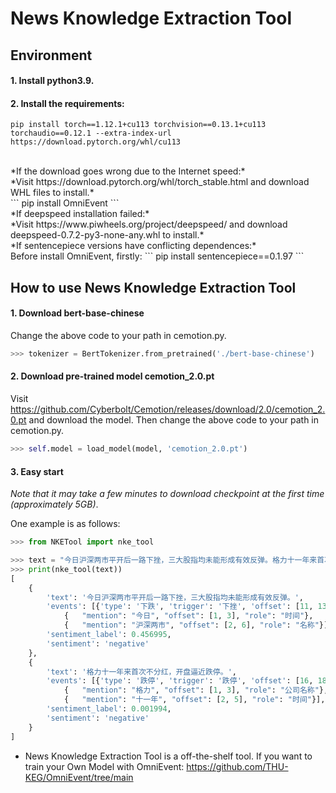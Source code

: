 # News Knowledge Extraction Tool


## Environment
#### 1. Install python3.9. 
#### 2. Install the requirements:
```
pip install torch==1.12.1+cu113 torchvision==0.13.1+cu113 torchaudio==0.12.1 --extra-index-url https://download.pytorch.org/whl/cu113
```
 <br/>
*If the download goes wrong due to the Internet speed:*
 <br/>
*Visit https://download.pytorch.org/whl/torch_stable.html and download WHL files to install.*
 <br/>
```
pip install OmniEvent
```
 <br/>
*If deepspeed installation failed:*
 <br/>
*Visit https://www.piwheels.org/project/deepspeed/ and download deepspeed-0.7.2-py3-none-any.whl to install.*
 <br/>
*If sentencepiece versions have conflicting dependences:*
 <br/>
Before install OmniEvent, firstly:
```
pip install sentencepiece==0.1.97
```


## How to use News Knowledge Extraction Tool
#### 1. Download bert-base-chinese
Change the above code to your path in cemotion.py.
```python
>>> tokenizer = BertTokenizer.from_pretrained('./bert-base-chinese')
```
#### 2. Download pre-trained model **cemotion_2.0.pt**
Visit https://github.com/Cyberbolt/Cemotion/releases/download/2.0/cemotion_2.0.pt and download the model. Then change the above code to your path in cemotion.py.
```python
>>> self.model = load_model(model, 'cemotion_2.0.pt')
```
#### 3. Easy start
*Note that it may take a few minutes to download checkpoint at the first time (approximately 5GB)*.

One example is as follows:
```python
>>> from NKETool import nke_tool

>>> text = "今日沪深两市平开后一路下挫，三大股指均未能形成有效反弹。格力十一年来首次不分红，开盘逼近跌停。"
>>> print(nke_tool(text))
[
	{
		'text': '今日沪深两市平开后一路下挫，三大股指均未能形成有效反弹。', 
		'events': [{'type': '下跌', 'trigger': '下挫', 'offset': [11, 13]}], 'arguments': [
            {   "mention": "今日", "offset": [1, 3], "role": "时间"},
            {   "mention": "沪深两市", "offset": [2, 6], "role": "名称"}],
		'sentiment_label': 0.456995,
		'sentiment': 'negative'
	},
	{
		'text': '格力十一年来首次不分红，开盘逼近跌停。', 
		'events': [{'type': '跌停', 'trigger': '跌停', 'offset': [16, 18]}], 'arguments': [
            {   "mention": "格力", "offset": [1, 3], "role": "公司名称"},
            {   "mention": "十一年", "offset": [2, 5], "role": "时间"}],
		'sentiment_label': 0.001994,
		'sentiment': 'negative'
	}
]
```

- News Knowledge Extraction Tool is a off-the-shelf tool. If you want to train your Own Model with OmniEvent: https://github.com/THU-KEG/OmniEvent/tree/main
